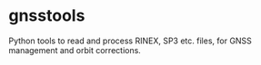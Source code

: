 # gnsstools

Python tools to read and process RINEX, SP3 etc. files, for GNSS management and orbit corrections.


